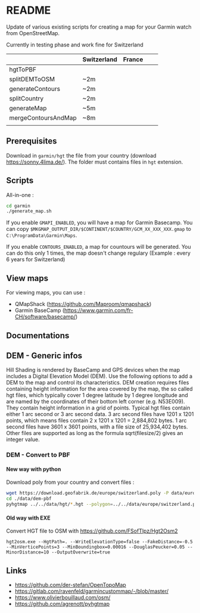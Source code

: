 # README

Update of various existing scripts for creating a map for your Garmin watch from OpenStreetMap.

Currently in testing phase and work fine for Switzerland

|                     | Switzerland  | France |   |   |
|---------------------|--------------|--------|---|---|
| hgtToPBF            |              |        |   |   |
| splitDEMToOSM       | ~2m          |        |   |   |
| generateContours    | ~2m          |        |   |   |
| splitCountry        | ~2m          |        |   |   |
| generateMap         | ~5m          |        |   |   |
| mergeContoursAndMap | ~8m          |        |   |   |
|                     |              |        |   |   |


## Prerequisites

Download in `garmin/hgt` the file from your country (download <https://sonny.4lima.de/>). The folder must contains files in `hgt` extension.


## Scripts

All-in-one :

```bash
cd garmin
./generate_map.sh
```

If you enable `GMAPI_ENABLED`, you will have a map for Garmin Basecamp. You can copy `$MKGMAP_OUTPUT_DIR/$CONTINENT/$COUNTRY/GCM_XX_XXX_XXX.gmap` to `C:\ProgramData\Garmin\Maps`.

If you enable `CONTOURS_ENABLED`, a map for countours will be generated. You can do this only 1 times, the map doesn't change regulary (Example : every 6 years for Switzerland)

## View maps

For viewing maps, you can use :

- QMapShack (<https://github.com/Maproom/qmapshack>)
- Garmin BaseCamp (<https://www.garmin.com/fr-CH/software/basecamp/>)

## Documentations

## DEM - Generic infos

Hill Shading is rendered by BaseCamp and GPS devices when the map includes a Digital Elevation Model (DEM). Use the following options to add a DEM to the map and control its characteristics. DEM creation requires files containing height information for the area covered by the map, the so called hgt files, which typically cover 1 degree latitude by 1 degree longitude and are named by the coordinates of their bottom left corner (e.g. N53E009). They contain height information in a grid of points. Typical hgt files contain either 1 arc second or 3 arc second data. 3 arc second files have 1201 x 1201 points, which means files contain 2 x 1201 x 1201 = 2,884,802 bytes. 1 arc second files have 3601 x 3601 points, with a file size of 25,934,402 bytes. Other files are supported as long as the formula sqrt(filesize/2) gives an integer value.

### DEM - Convert to PBF

#### New way with python

Download poly from your country and convert files :

```bash
wget https://download.geofabrik.de/europe/switzerland.poly -P data/europe/
cd ./data/dem-pbf
pyhgtmap ../../data/hgt/*.hgt --polygon=../../data/europe/switzerland.poly --step=10 --pbf --simplifyContoursEpsilon=0.00001 -j16
```

#### Old way with EXE

Convert HGT file to OSM with https://github.com/FSofTlpz/Hgt2Osm2
```shell
hgt2osm.exe --HgtPath=. --WriteElevationType=false --FakeDistance=-0.5 --MinVerticePoints=3 --MinBoundingbox=0.00016 --DouglasPeucker=0.05 --MinorDistance=10 --OutputOverwrite=true
```

## Links

- https://github.com/der-stefan/OpenTopoMap
- https://gitlab.com/ravenfeld/garmincustommap/-/blob/master/
- https://www.olivierbouillaud.com/osm/
- https://github.com/agrenott/pyhgtmap
